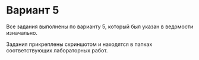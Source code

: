 # Вариант 5

 Все задания выполнены по варианту 5, который был указан в ведомости изначально.

  Задания прикреплены скриншотом и находятся в папках соответствующих лабораторных работ.
